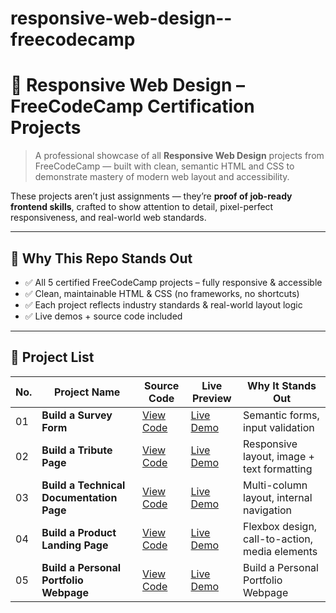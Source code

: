 # responsive-web-design--freecodecamp
# 📱 Responsive Web Design – FreeCodeCamp Certification Projects

> A professional showcase of all **Responsive Web Design** projects from FreeCodeCamp — built with clean, semantic HTML and CSS to demonstrate mastery of modern web layout and accessibility.

These projects aren’t just assignments — they’re **proof of job-ready frontend skills**, crafted to show attention to detail, pixel-perfect responsiveness, and real-world web standards.

---

## 🚀 Why This Repo Stands Out

- ✅ All 5 certified FreeCodeCamp projects – fully responsive & accessible  
- ✅ Clean, maintainable HTML & CSS (no frameworks, no shortcuts)  
- ✅ Each project reflects industry standards & real-world layout logic  
- ✅ Live demos + source code included
---
## 📜 Project List

| No. | Project Name                 | Source Code | Live Preview | Why It Stands Out |
|-----|------------------------------|-------------|--------------|--------------------|
| 01  | **Build a Survey Form**     | [View Code](https://github.com/abdulmatin54/responsive-web-design--freecodecamp/tree/main/Build%20a%20Personal%20Portfolio%20Webpage) | [Live Demo](https://abdulmatin54.github.io/responsive-web-design--freecodecamp/build%20a%20survey%20form/index.html) | Semantic forms, input validation  |
| 02  | **Build a Tribute Page**     | [View Code](https://github.com/abdulmatin54/responsive-web-design--freecodecamp/tree/main/build%20a%20tribute%20page) | [Live Demo](https://abdulmatin54.github.io/responsive-web-design--freecodecamp/build%20a%20tribute%20page/index.html) | Responsive layout, image + text formatting  |
| 03  | **Build a Technical Documentation Page**    | [View Code](https://github.com/abdulmatin54/responsive-web-design--freecodecamp/tree/main/build%20a%20technical%20documentation%20page) | [Live Demo](https://abdulmatin54.github.io/responsive-web-design--freecodecamp/build%20a%20technical%20documentation%20page/index.html) | Multi-column layout, internal navigation |
| 04  | **Build a Product Landing Page**     | [View Code](#) | [Live Demo](#) | Flexbox design, call-to-action, media elements  |
| 05  | **Build a Personal Portfolio Webpage**  | [View Code](#) | [Live Demo](#) | Build a Personal Portfolio Webpage |
